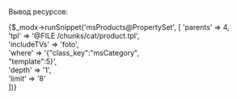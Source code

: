Вывод ресурсов:

{$_modx->runSnippet('msProducts@PropertySet', 
[
    'parents' => 4,<br>
    'tpl' => '@FILE /chunks/cat/product.tpl',<br>
    'includeTVs' => 'foto',<br>
    'where' => '{"class_key":"msCategory", <br>"template":5}',<br>
    'depth' => '1',<br>
    'limit' => '8'<br>
    ])}